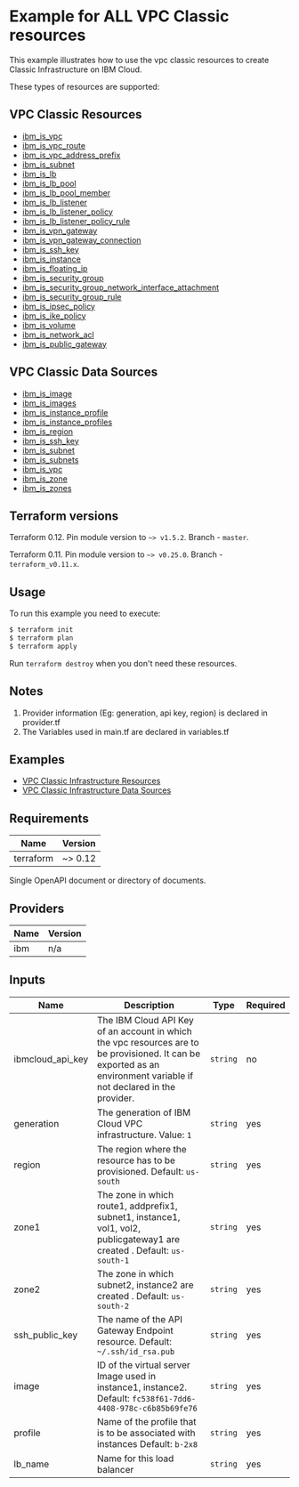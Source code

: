 # Example for ALL VPC Classic resources

This example illustrates how to use the vpc classic resources to create Classic Infrastructure on IBM Cloud.

These types of resources are supported:

## VPC Classic Resources

* [ibm_is_vpc](https://cloud.ibm.com/docs/terraform?topic=terraform-vpc-gen1-resources#provider-vps)
* [ibm_is_vpc_route](https://cloud.ibm.com/docs/terraform?topic=terraform-vpc-gen1-resources#provider-route)
* [ibm_is_vpc_address_prefix](https://cloud.ibm.com/docs/terraform?topic=terraform-vpc-gen1-resources#address-prefix)
* [ibm_is_subnet](https://cloud.ibm.com/docs/terraform?topic=terraform-vpc-gen1-resources#subnet)
* [ibm_is_lb](https://cloud.ibm.com/docs/terraform?topic=terraform-vpc-gen1-resources#lb)
* [ibm_is_lb_pool](https://cloud.ibm.com/docs/terraform?topic=terraform-vpc-gen1-resources#lb-pool)
* [ibm_is_lb_pool_member](https://cloud.ibm.com/docs/terraform?topic=terraform-vpc-gen1-resources#lb-pool-member)
* [ibm_is_lb_listener](https://cloud.ibm.com/docs/terraform?topic=terraform-vpc-gen1-resources#lb-listener)
* [ibm_is_lb_listener_policy](https://cloud.ibm.com/docs/terraform?topic=terraform-vpc-gen1-resources#lb-listener-policy)
* [ibm_is_lb_listener_policy_rule](https://cloud.ibm.com/docs/terraform?topic=terraform-vpc-gen1-resources#lb-listener-policy-rule)
* [ibm_is_vpn_gateway](https://cloud.ibm.com/docs/terraform?topic=terraform-vpc-gen1-resources#vpn-gateway)
* [ibm_is_vpn_gateway_connection](https://cloud.ibm.com/docs/terraform?topic=terraform-vpc-gen1-resources#vpn-gateway-connection)
* [ibm_is_ssh_key](https://cloud.ibm.com/docs/terraform?topic=terraform-vpc-gen1-resources#ssh-key)
* [ibm_is_instance](https://cloud.ibm.com/docs/terraform?topic=terraform-vpc-gen1-resources#provider-instance)
* [ibm_is_floating_ip](https://cloud.ibm.com/docs/terraform?topic=terraform-vpc-gen1-resources#provider-floating-ip)
* [ibm_is_security_group](https://cloud.ibm.com/docs/terraform?topic=terraform-vpc-gen1-resources#sec-group)
* [ibm_is_security_group_network_interface_attachment](https://cloud.ibm.com/docs/terraform?topic=terraform-vpc-gen1-resources#sec-group-netint)
* [ibm_is_security_group_rule](https://cloud.ibm.com/docs/terraform?topic=terraform-vpc-gen1-resources#sec-group-rule)
* [ibm_is_ipsec_policy](https://cloud.ibm.com/docs/terraform?topic=terraform-vpc-gen1-resources#provider-ipsec)
* [ibm_is_ike_policy](https://cloud.ibm.com/docs/terraform?topic=terraform-vpc-gen1-resources#provider-ike-policy)
* [ibm_is_volume](https://cloud.ibm.com/docs/terraform?topic=terraform-vpc-gen1-resources#volume)
* [ibm_is_network_acl](https://cloud.ibm.com/docs/terraform?topic=terraform-vpc-gen1-resources#network-acl)
* [ibm_is_public_gateway](https://cloud.ibm.com/docs/terraform?topic=terraform-vpc-gen1-resources#provider-public-gateway)

##  VPC Classic Data Sources
* [ibm_is_image](https://cloud.ibm.com/docs/terraform?topic=terraform-vpc-gen1-data-sources#image)
* [ibm_is_images](https://cloud.ibm.com/docs/terraform?topic=terraform-vpc-gen1-data-sources#images)
* [ibm_is_instance_profile](https://cloud.ibm.com/docs/terraform?topic=terraform-vpc-gen1-data-sources#instance-profile)
* [ibm_is_instance_profiles](https://cloud.ibm.com/docs/terraform?topic=terraform-vpc-gen1-data-sources#instance-profiles)
* [ibm_is_region](https://cloud.ibm.com/docs/terraform?topic=terraform-vpc-gen1-data-sources#region)
* [ibm_is_ssh_key](https://cloud.ibm.com/docs/terraform?topic=terraform-vpc-gen1-data-sources#ssh-key)
* [ibm_is_subnet](https://cloud.ibm.com/docs/terraform?topic=terraform-vpc-gen1-data-sources#subnet)
* [ibm_is_subnets](https://cloud.ibm.com/docs/terraform?topic=terraform-vpc-gen1-data-sources#vpc-subnets)
* [ibm_is_vpc](https://cloud.ibm.com/docs/terraform?topic=terraform-vpc-gen1-data-sources#vpc)
* [ibm_is_zone](https://cloud.ibm.com/docs/terraform?topic=terraform-vpc-gen1-data-sources#zone)
* [ibm_is_zones](https://cloud.ibm.com/docs/terraform?topic=terraform-vpc-gen1-data-sources#zones)

## Terraform versions

Terraform 0.12. Pin module version to `~> v1.5.2`. Branch - `master`.

Terraform 0.11. Pin module version to `~> v0.25.0`. Branch - `terraform_v0.11.x`.

## Usage

To run this example you need to execute:

```bash
$ terraform init
$ terraform plan
$ terraform apply
```

Run `terraform destroy` when you don't need these resources.

## Notes

1. Provider information (Eg: generation, api key, region) is declared in provider.tf
2. The Variables used in main.tf are declared in variables.tf

## Examples

* [VPC Classic Infrastructure Resources](https://cloud.ibm.com/docs/terraform?topic=terraform-vpc-gen1-resources)
* [VPC Classic Infrastructure Data Sources](https://cloud.ibm.com/docs/terraform?topic=terraform-vpc-gen1-data-sources)

<!-- BEGINNING OF PRE-COMMIT-TERRAFORM DOCS HOOK -->
## Requirements

| Name | Version |
|------|---------|
| terraform | ~> 0.12 |

Single OpenAPI document or directory of documents.

## Providers

| Name | Version |
|------|---------|
| ibm | n/a |

## Inputs

| Name | Description | Type | Required |
|------|-------------|------|---------|
| ibmcloud_api_key | The IBM Cloud API Key of an account in which the vpc resources are to be provisioned. It can be exported as an environment variable if not declared in the provider. | `string` | no |
| generation | The generation of IBM Cloud VPC infrastructure. Value: `1`| `string` | yes |
| region | The region where the resource has to be provisioned. Default: `us-south`| `string` | yes |
| zone1 | The zone in which route1, addprefix1, subnet1, instance1, vol1, vol2, publicgateway1 are created . Default: `us-south-1`| `string` | yes |
| zone2 | The zone in which subnet2, instance2 are created . Default: `us-south-2`| `string` | yes |
| ssh\_public\_key | The name of the API Gateway Endpoint resource. Default: `~/.ssh/id_rsa.pub`| `string` | yes |
| image | ID of the virtual server Image used in instance1, instance2. Default: `fc538f61-7dd6-4408-978c-c6b85b69fe76` | `string` | yes |
| profile | Name of the profile that is to be associated with instances Default: `b-2x8`| `string` | yes |
| lb_name | Name for this load balancer| `string` | yes |

<!-- END OF PRE-COMMIT-TERRAFORM DOCS HOOK -->
